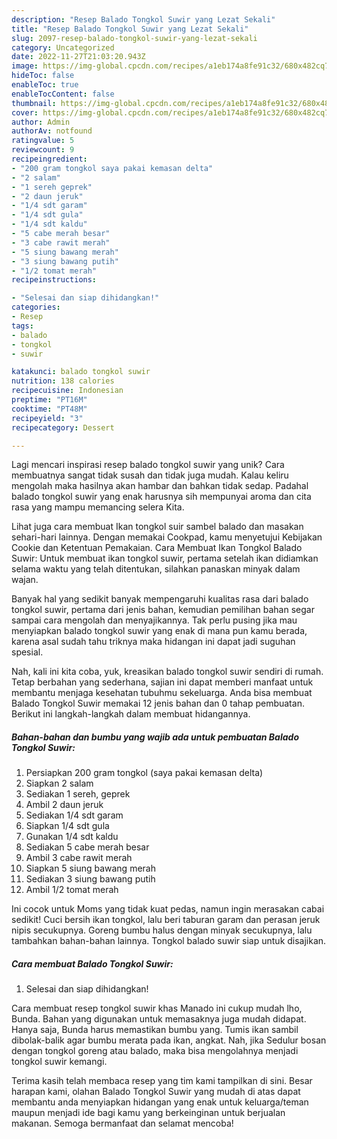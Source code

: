 ```yaml
---
description: "Resep Balado Tongkol Suwir yang Lezat Sekali"
title: "Resep Balado Tongkol Suwir yang Lezat Sekali"
slug: 2097-resep-balado-tongkol-suwir-yang-lezat-sekali
category: Uncategorized
date: 2022-11-27T21:03:20.943Z
image: https://img-global.cpcdn.com/recipes/a1eb174a8fe91c32/680x482cq70/balado-tongkol-suwir-foto-resep-utama.jpg
hideToc: false
enableToc: true
enableTocContent: false
thumbnail: https://img-global.cpcdn.com/recipes/a1eb174a8fe91c32/680x482cq70/balado-tongkol-suwir-foto-resep-utama.jpg
cover: https://img-global.cpcdn.com/recipes/a1eb174a8fe91c32/680x482cq70/balado-tongkol-suwir-foto-resep-utama.jpg
author: Admin
authorAv: notfound
ratingvalue: 5
reviewcount: 9
recipeingredient:
- "200 gram tongkol saya pakai kemasan delta"
- "2 salam"
- "1 sereh geprek"
- "2 daun jeruk"
- "1/4 sdt garam"
- "1/4 sdt gula"
- "1/4 sdt kaldu"
- "5 cabe merah besar"
- "3 cabe rawit merah"
- "5 siung bawang merah"
- "3 siung bawang putih"
- "1/2 tomat merah"
recipeinstructions:

- "Selesai dan siap dihidangkan!"
categories:
- Resep
tags:
- balado
- tongkol
- suwir

katakunci: balado tongkol suwir 
nutrition: 138 calories
recipecuisine: Indonesian
preptime: "PT16M"
cooktime: "PT48M"
recipeyield: "3"
recipecategory: Dessert

---
```





Lagi mencari inspirasi resep balado tongkol suwir yang unik? Cara membuatnya sangat tidak susah dan tidak juga mudah. Kalau keliru mengolah maka hasilnya akan hambar dan bahkan tidak sedap. Padahal balado tongkol suwir yang enak harusnya sih mempunyai aroma dan cita rasa yang mampu memancing selera Kita.





Lihat juga cara membuat Ikan tongkol suir sambel balado dan masakan sehari-hari lainnya. Dengan memakai Cookpad, kamu menyetujui Kebijakan Cookie dan Ketentuan Pemakaian. Cara Membuat Ikan Tongkol Balado Suwir: Untuk membuat ikan tongkol suwir, pertama setelah ikan didiamkan selama waktu yang telah ditentukan, silahkan panaskan minyak dalam wajan.

Banyak hal yang sedikit banyak mempengaruhi kualitas rasa dari balado tongkol suwir, pertama dari jenis bahan, kemudian pemilihan bahan segar sampai cara mengolah dan menyajikannya. Tak perlu pusing jika mau menyiapkan balado tongkol suwir yang enak di mana pun kamu berada, karena asal sudah tahu triknya maka hidangan ini dapat jadi suguhan spesial.






Nah, kali ini kita coba, yuk, kreasikan balado tongkol suwir sendiri di rumah. Tetap berbahan yang sederhana, sajian ini dapat memberi manfaat untuk membantu menjaga kesehatan tubuhmu sekeluarga. Anda bisa membuat Balado Tongkol Suwir memakai 12 jenis bahan dan 0 tahap pembuatan. Berikut ini langkah-langkah dalam membuat hidangannya.

<!--inarticleads1-->

##### Bahan-bahan dan bumbu yang wajib ada untuk pembuatan Balado Tongkol Suwir:

1. Persiapkan 200 gram tongkol (saya pakai kemasan delta)
1. Siapkan 2 salam
1. Sediakan 1 sereh, geprek
1. Ambil 2 daun jeruk
1. Sediakan 1/4 sdt garam
1. Siapkan 1/4 sdt gula
1. Gunakan 1/4 sdt kaldu
1. Sediakan 5 cabe merah besar
1. Ambil 3 cabe rawit merah
1. Siapkan 5 siung bawang merah
1. Sediakan 3 siung bawang putih
1. Ambil 1/2 tomat merah


Ini cocok untuk Moms yang tidak kuat pedas, namun ingin merasakan cabai sedikit! Cuci bersih ikan tongkol, lalu beri taburan garam dan perasan jeruk nipis secukupnya. Goreng bumbu halus dengan minyak secukupnya, lalu tambahkan bahan-bahan lainnya. Tongkol balado suwir siap untuk disajikan. 

<!--inarticleads2-->

##### Cara membuat Balado Tongkol Suwir:


1. Selesai dan siap dihidangkan!

Cara membuat resep tongkol suwir khas Manado ini cukup mudah lho, Bunda. Bahan yang digunakan untuk memasaknya juga mudah didapat. Hanya saja, Bunda harus memastikan bumbu yang. Tumis ikan sambil dibolak-balik agar bumbu merata pada ikan, angkat. Nah, jika Sedulur bosan dengan tongkol goreng atau balado, maka bisa mengolahnya menjadi tongkol suwir kemangi. 

Terima kasih telah membaca resep yang tim kami tampilkan di sini. Besar harapan kami, olahan Balado Tongkol Suwir yang mudah di atas dapat membantu anda menyiapkan hidangan yang enak untuk keluarga/teman maupun menjadi ide bagi kamu yang berkeinginan untuk berjualan makanan. Semoga bermanfaat dan selamat mencoba!
